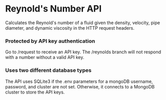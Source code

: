 # Reynold's Number API
Calculates the Reynold's number of a fluid given the density, velocity, pipe diameter, and dynamic viscosity in the HTTP request headers.

### Protected by API key authentication
Go to /request to receive an API key. The /reynolds branch will not respond with a number without a valid API key.

### Uses two different database types
The API uses SQLite3 if the .env parameters for a mongoDB username, password, and cluster are not set. Otherwise, it connects to a MongoDB cluster to store the API keys.

